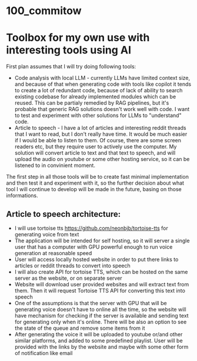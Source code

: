 # 100_commitow

# Toolbox for my own use with interesting tools using AI

First plan assumes that I will try doing following tools:
  - Code analysis with local LLM - currently LLMs have limited context size, and because of that when generating code with tools like copilot it tends to create a lot of redundant code, because of lack of ability to search existing codebase for already implemented modules which can be reused. This can be partialy remedied by RAG pipelines, but it's probable that generic RAG solutions doesn't work well with code. I want to test and experiment with other solutions for LLMs to "understand" code.
  - Article to speech - I have a lot of articles and interesting reddit threads that I want to read, but I don't really have time. It would be much easier if I would be able to listen to them. Of course, there are some screen readers etc, but they require user to actively use the computer. My solution will convert article to text and that text to speech, and will upload the audio on youtube or some other hosting service, so it can be listened to in convinient moment.

The first step in all those tools will be to create fast minimal implementation and then test it and experiment with it, so the further decision about what tool I will continue to develop will be made in the future, basing on those informations.

## Article to speech architecture:
  - I will use tortoise tts https://github.com/neonbjb/tortoise-tts for generating voice from text
  - The application will be intended for self hosting, so it will server a single user that has a computer with GPU powerful enough to run voice generation at reasonable speed
  - User will access locally hosted website in order to put there links to articles or reddit threads to convert into speech
  - I will also create API for tortoise TTS, which can be hosted on the same server as the website, or on separate server
  - Website will download user provided websites and will extract text from them. Then it will request Tortoise TTS API for converting this text into speech
  - One of the assumptions is that the server with GPU that will be generating voice doesn't have to online all the time, so the website will have mechanism for checking if the server is available and sending text for generating only when it's online. There will be also an option to see the state of the queue and remove some items from it
  - After generating the voice it will be uploaded to youtube or/and other similar platforms, and added to some predefined playlist. User will be provided with the links by the website and maybe with some other form of notification like email


